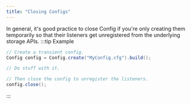 ```yaml
---
title: "Closing Configs"
---
```


In general, it's good practice to close Config if you're only creating them temporarily so that
their listeners get unregistered from the underlying storage APIs.
:::tip Example


```java
// Create a transient config.
Config config = Config.create("MyConfig.cfg").build();

// Do stuff with it.

// Then close the config to unregister the listeners.
config.close();

```

:::
